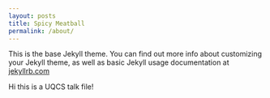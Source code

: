 ```yaml
---
layout: posts
title: Spicy Meatball
permalink: /about/
---
```


This is the base Jekyll theme. You can find out more info about customizing your Jekyll theme, as well as basic Jekyll usage documentation at [jekyllrb.com](https://jekyllrb.com/)

Hi this is a UQCS talk file!
